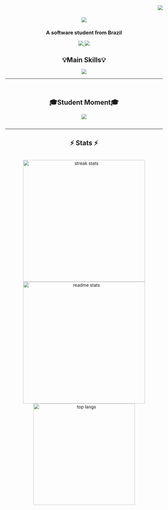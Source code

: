<img align="right" src="https://visitor-badge.laobi.icu/badge?page_id=pedrosxz.pedrosxz" />

<h1 align="center">
    <img src="https://readme-typing-svg.herokuapp.com/?font=Righteous&size=35&center=true&vCenter=true&width=500&height=70&duration=4000&lines=Hi+There!+👋;+I'm+Pedro+Araujo!;" />
</h1>

<h3 align="center">A software student from Brazil</h3>
<div align="center"> 
    <a href="https://mail.google.com/mail/?view=cm&fs=1&to=pedro.silva.araujo@outlook.com">
        <img src="https://img.shields.io/badge/Gmail-333333?style=for-the-badge&logo=gmail&logoColor=red" />
  </a>
  <!-- <a href="https://linkedin.com/in/pedro-sales-muniz" target="_blank"> -->
    <img src="https://img.shields.io/badge/LinkedIn-0077B5?style=for-the-badge&logo=linkedin&logoColor=white" target="_blank" />
  </a>
  </a>
</div>
<div align="center">
    <h2 align="center">💡Main Skills💡</h2>
    <img src="https://skillicons.dev/icons?i=c,java,py,androidstudio,mysql"
    <br>
    <hr>
    <br>
    <h2>🎓Student Moment🎓</h2>
    <img src="https://skillicons.dev/icons?i=html,css,js,php"
 </div>
 <br>   
<br/>
<hr/>
<h2 align="center">⚡ Stats ⚡</h2>
<br>
<div align=center>
  <img width=390 src="https://github-readme-streak-stats-salesp07.vercel.app/?user=pedrosxz&count_private=true&theme=react&border_radius=10" alt="streak stats"/>
  <img width=390 src="https://github-readme-stats-salesp07.vercel.app/api?username=pedrosxz&count_private=true&show_icons=true&theme=react&rank_icon=github&border_radius=10" alt="readme stats" />
  <br/>
  <img width=325 align="center" src="https://github-readme-stats-salesp07.vercel.app/api/top-langs/?username=pedrosxz&hide=HTML&langs_count=8&layout=compact&theme=react&border_radius=10&size_weight=0.5&count_weight=0.5&exclude_repo=github-readme-stats" alt="top langs" />
</div>
<br/><br/>
<br/>
<!-- <div align="center">
<a href='https://ko-fi.com/V7V4RAK9C' target='_blank'><img height='64' style='border:0px;height:64px;' src='https://storage.ko-fi.com/cdn/kofi1.png?v=3' border='0' alt='Buy Me a Coffee at ko-fi.com' /></a>
</div>
<br/> -->
